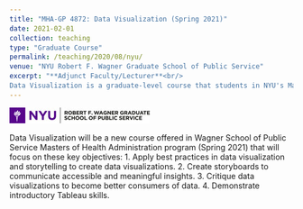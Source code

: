 ```yaml
---
title: "MHA-GP 4872: Data Visualization (Spring 2021)"
date: 2021-02-01
collection: teaching
type: "Graduate Course"
permalink: /teaching/2020/08/nyu/ 
venue: "NYU Robert F. Wagner Graduate School of Public Service"
excerpt: "**Adjunct Faculty/Lecturer**<br/>
Data Visualization is a graduate-level course that students in NYU's Master of Health Administration will take in order to gain practical skills in data visualization."
---
```

<p align="left"><img src='/images/wagnerlogo.jpg'></p>
Data Visualization will be a new course offered in Wagner School of Public Service Masters of Health Administration program (Spring 2021) that will focus on these key objectives: 1. Apply best practices in data visualization and storytelling to create data visualizations. 2. Create storyboards to communicate accessible and meaningful insights. 3. Critique data visualizations to become better consumers of data. 4. Demonstrate introductory Tableau skills.
